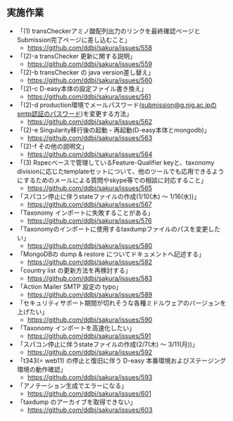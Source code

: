 ## 実施作業

- 「(1) transCheckerアミノ酸配列出力のリンクを最終確認ページとSubmission完了ページに差し込むこと」
  - https://github.com/ddbj/sakura/issues/558
- 「(2)-a transChecker 更新に関する説明」
  - https://github.com/ddbj/sakura/issues/559
- 「(2)-b transChecker の java version差し替え」
  - https://github.com/ddbj/sakura/issues/560
- 「(2)-c D-easy本体の設定ファイル書き換え」
  - https://github.com/ddbj/sakura/issues/561
- 「(2)-d production環境でメールパスワード(submission@g.nig.ac.jpのsmtp認証のパスワード)を変更する方法」
  - https://github.com/ddbj/sakura/issues/562
- 「(2)-e Singularity移行後の起動・再起動(D-easy本体とmongodb)」
  - https://github.com/ddbj/sakura/issues/563
- 「(2)-f その他の説明文」
  - https://github.com/ddbj/sakura/issues/564
- 「(3) Rspecベースで管理しているFeature-Qualifier keyと、taxonomy divisionに応じたtemplateセットについて、他のツールでも応用できるようにするためのメールによる質問やskype等での相談に対応すること」
  - https://github.com/ddbj/sakura/issues/565
- 「スパコン停止に伴うstateファイルの作成(1/10(木) ～ 1/16(水))」
  - https://github.com/ddbj/sakura/issues/567
- 「Taxonomy インポートに失敗することがある」
  - https://github.com/ddbj/sakura/issues/576
- 「Taxonomyのインポートに使用するtaxdumpファイルのパスを変更したい」
  - https://github.com/ddbj/sakura/issues/580
- 「MongoDBの dump & restore についてドキュメントへ記述する」
  - https://github.com/ddbj/sakura/issues/582
- 「country list の更新方法を再検討する」
  - https://github.com/ddbj/sakura/issues/583
- 「Action Mailer SMTP 設定の typo」
  - https://github.com/ddbj/sakura/issues/589
- 「セキュリティサポート期間が切れそうな各種ミドルウェアのバージョンを上げたい」
  - https://github.com/ddbj/sakura/issues/590
- 「Taxonomy インポートを高速化したい」
  - https://github.com/ddbj/sakura/issues/591
- 「スパコン停止に伴うstateファイルの作成(2/7(木) ～ 3/11(月))」
  - https://github.com/ddbj/sakura/issues/592
- 「t343(= web11) の停止と復旧に伴う D-easy 本番環境およびステージング環境の動作確認」
  - https://github.com/ddbj/sakura/issues/593
- 「アノテーション生成でエラーになる」
  - https://github.com/ddbj/sakura/issues/601
- 「taxdump のアーカイブを取得できない」
  - https://github.com/ddbj/sakura/issues/603

